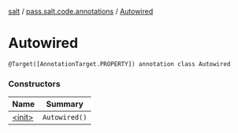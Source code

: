 [salt](../../index.md) / [pass.salt.code.annotations](../index.md) / [Autowired](./index.md)

# Autowired

`@Target([AnnotationTarget.PROPERTY]) annotation class Autowired`

### Constructors

| Name | Summary |
|---|---|
| [&lt;init&gt;](-init-.md) | `Autowired()` |
